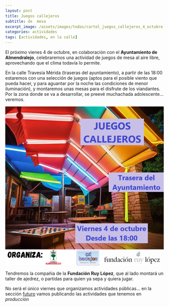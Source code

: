```yaml
---
layout: post
title: Juegos callejeros
subtitle: de  mesa
excerpt_image: /assets/images/todas/cartel_juegos_callejeros_4_octubre.jpg
categories: actividades
tags: [actividades, en la calle]
---
```

El próximo vienes 4 de octubre, en colaboración con el <b>Ayuntamiento de Almendralejo</b>, celebraremos una actividad de juegos de mesa al aire libre, aprovechando que el clima todavía lo permite.

En la calle Travesía Mérida (traseras del ayuntamiento), a partir de las 18:00 estaremos con una selección de juegos (aptos para el posible viento que pueda hacer, y para aguantar por la noche las condiciones de menor iluminación), y montaremos unas mesas para el disfrute de los viandantes. Por la zona donde se va a desarrollar, se preevé muchachada adolescente... veremos.

![lnmcmlj](/assets/images/todas/cartel_juegos_callejeros_4_octubre.png)

Tendremos la compañia de la <b>Fundación Ruy López</b>, que al lado montará un taller de ajedrez, o partidas para quien ya sepa y quiera jugar.

No será el único viernes que organizamos actividades públicas... en la sección [futuro](https://esportonludico.com/future.html) vamos publicando las actividades que tenemos en <i>producción</i>